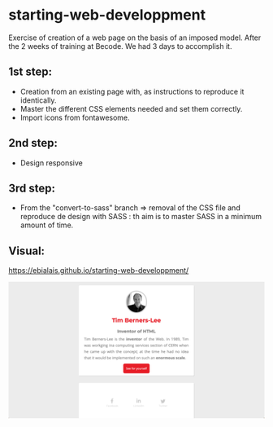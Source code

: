 # starting-web-developpment

Exercise of creation of a web page on the basis of an imposed model.
After the 2 weeks of training at Becode. We had 3 days to accomplish it.


## 1st step: 

- Creation from an existing page with, as instructions to reproduce it identically.
- Master the different CSS elements needed and set them correctly.
- Import icons from fontawesome.

## 2nd step: 

- Design responsive

## 3rd step: 

- From the "convert-to-sass" branch => removal of the CSS file and reproduce de design with SASS : th aim is to master SASS in a minimum amount of time.

## Visual:

https://ebialais.github.io/starting-web-developpment/

![View]( images/Screenshot.png)



